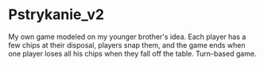 # Pstrykanie_v2
My own game modeled on my younger brother's idea. Each player has a few chips at their disposal, players snap them, and the game ends when one player loses all his chips when they fall off the table. Turn-based game.
